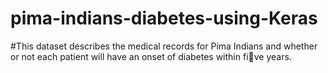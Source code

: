 # pima-indians-diabetes-using-Keras

#This dataset describes the medical records for Pima Indians and whether or not each patient will have an onset of diabetes within five years.
